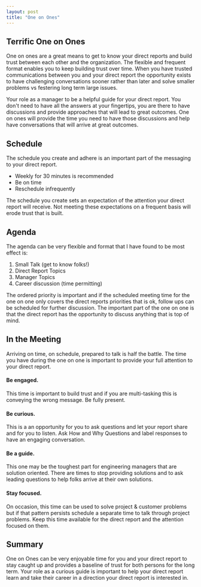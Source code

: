 ```yaml
---
layout: post
title: "One on Ones"
---
```

## Terrific One on Ones

One on ones are a great means to get to know your direct reports and build trust between each other and the organization. The flexible and frequent format enables you to keep building trust over time. When you have trusted communications between you and your direct report the opportunity exists to have challenging conversations sooner rather than later and solve smaller problems vs festering long term large issues.

Your role as a manager to be a helpful guide for your direct report. You don't need to have all the answers at your fingertips, you are there to have discussions and provide approaches that will lead to great outcomes. One on ones will provide the time you need to have those discussions and help have conversations that will arrive at great outcomes.

## Schedule
The schedule you create and adhere is an important part of the messaging to your direct report.

* Weekly for 30 minutes is recommended
* Be on time
* Reschedule infrequently

The schedule you create sets an expectation of the attention your direct report will receive. Not meeting these expectations on a frequent basis will erode trust that is built.

## Agenda

The agenda can be very flexible and format that I have found to be most effect is:
1. Small Talk (get to know folks!)
1. Direct Report Topics
1. Manager Topics
1. Career discussion (time permitting)

The ordered priority is important and if the scheduled meeting time for the one on one only covers the direct reports priorities that is ok, follow ups can be scheduled for further discussion. The important part of the one on one is that the direct report has the opportunity to discuss anything that is top of mind.


## In the Meeting
Arriving on time, on schedule, prepared to talk is half the battle. The time you have during the one on one is important to provide your full attention to your direct report.

#### Be engaged.
This time is important to build trust and if you are multi-tasking this is conveying the wrong message. Be fully present.

#### Be curious.
This is a an opportunity for you to ask questions and let your report share and for you to listen. Ask How and Why Questions and label responses to have an engaging conversation.

#### Be a guide.
This one may be the toughest part for engineering managers that are solution oriented. There are times to stop providing solutions and to ask leading questions to help folks arrive at their own solutions.

#### Stay focused.
On occasion, this time can be used to solve project & customer problems but if that pattern persists schedule a separate time to talk through project problems. Keep this time available for the direct report and the attention focused on them.

## Summary

One on Ones can be very enjoyable time for you and your direct report to stay caught up and provides a baseline of trust for both persons for the long term. Your role as a curious guide is important to help your direct report learn and take their career in a direction your direct report is interested in.
